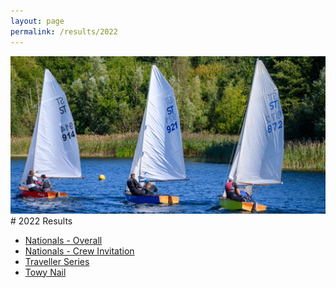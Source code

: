 ```yaml
---
layout: page
permalink: /results/2022
---
```

<div class="banner">
    <img src="/assets/img/header2.jpg">
</div>
# 2022 Results

- [Nationals - Overall](/results/2022/nationals.html)
- [Nationals - Crew Invitation](/results/2022/nationals-crew-invite)
- [Traveller Series](/results/2022/traveller.html)
- [Towy Nail](/results/2022/towynail.html)